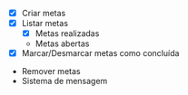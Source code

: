 - [x] Criar metas
- [x] Listar metas
  - [x] Metas realizadas
   - Metas abertas
- [x] Marcar/Desmarcar metas como concluída 
- Remover metas 
- Sistema de mensagem